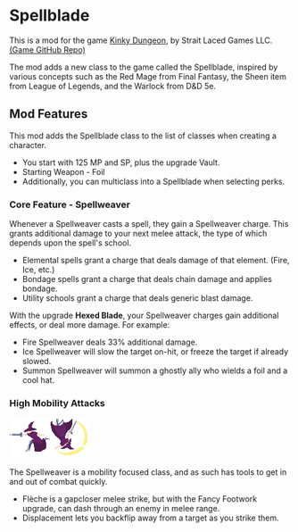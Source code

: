 # Spellblade
This is a mod for the game [Kinky Dungeon](https://ada18980.itch.io/kinky-dungeon/), by Strait Laced Games LLC. [(Game GitHub Repo)](https://github.com/Ada18980/KinkiestDungeon/)

The mod adds a new class to the game called the Spellblade, inspired by various concepts such as the Red Mage from Final Fantasy, the Sheen item from League of Legends, and the Warlock from D&D 5e.

## Mod Features

This mod adds the Spellblade class to the list of classes when creating a character.
* You start with 125 MP and SP, plus the upgrade Vault.
* Starting Weapon - Foil
* Additionally, you can multiclass into a Spellblade when selecting perks.

### Core Feature - Spellweaver

Whenever a Spellweaver casts a spell, they gain a Spellweaver charge. This grants additional damage to your next melee attack, the type of which depends upon the spell's school.
* Elemental spells grant a charge that deals damage of that element. (Fire, Ice, etc.)
* Bondage spells grant a charge that deals chain damage and applies bondage.
* Utility schools grant a charge that deals generic blast damage.

With the upgrade **Hexed Blade**, your Spellweaver charges gain additional effects, or deal more damage.  For example:
* Fire Spellweaver deals 33% additional damage.
* Ice Spellweaver will slow the target on-hit, or freeze the target if already slowed.
* Summon Spellweaver will summon a ghostly ally who wields a foil and a cool hat.

### High Mobility Attacks
![Flèche](/Spells/DLSB_Fleche.png)![Displacement](/Spells/DLSB_Displacement.png)

The Spellweaver is a mobility focused class, and as such has tools to get in and out of combat quickly.
* Flèche is a gapcloser melee strike, but with the Fancy Footwork upgrade, can dash through an enemy in melee range.
* Displacement lets you backflip away from a target as you strike them.
